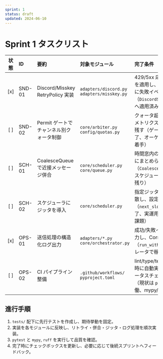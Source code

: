 ```yaml
---
sprint: 1
status: draft
updated: 2024-06-10
---
```


# Sprint 1 タスクリスト

| 状態 | ID | 要約 | 対象モジュール | 完了条件 | 先行着手テスト |
|:----:|:---|:-----|:---------------|:---------|:----------------|
| [x] | SND-01 | Discord/Misskey RetryPolicy 実装 | `adapters/discord.py`<br>`adapters/misskey.py` | 429/5xx 応答で指数バックオフを適用し、最大試行回数超過時に失敗イベントを記録する（`DiscordSender`/`MisskeySender` へ適用済み） | `tests/adapters/test_retry_policy.py`: 429, Retry-After, 5xx の再送シナリオ |
| [ ] | SND-02 | Permit ゲートでチャンネル別クォータ制御 | `core/arbiter.py`<br>`config/quotas.py` | クォータ超過時に送信抑止し、メトリクスとログへ拒否理由を残す（ゲート本体とテストは完了、オーケストレータ統合が未着手） | `tests/core/test_quota_gate.py`: 上限到達・リセット・許可ケース |
| [ ] | SCH-01 | CoalesceQueue で近接メッセージ併合 | `core/scheduler.py`<br>`core/queue.py` | 時間窓内のジョブが単一バッチにまとめられ送信層に渡される（`CoalesceQueue` 実装は完了、スケジューラ経路への本配線が残り） | `tests/core/test_coalesce_queue.py`: 時間窓・閾値・単発ケース |
| [ ] | SCH-02 | スケジューラにジッタを導入 | `core/scheduler.py` | 指定ジッタ範囲で送信時刻が分散し、設定無効化時は即時送信（`next_slot` 実装とテストは完了、実運用パラメータ調整が残課題） | `tests/core/test_scheduler_jitter.py`: オフセット計算と無効化切替 |
| [x] | OPS-01 | 送信処理の構造化ログ出力 | `adapters/*.py`<br>`core/orchestrator.py` | 成功/失敗イベントを JSON で出力し、Correlation ID を付与（`run_with_retry` とオーケストレータで稼働中） | `tests/core/test_structured_logging.py`: ログフォーマット・エラー経路 |
| [ ] | OPS-02 | CI パイプライン整備 | `.github/workflows/`<br>`pyproject.toml` | lint/type/test の各ジョブが PR 時に自動実行され、結果がステータスチェックへ連携される（現状は `pytest` ジョブのみ稼働、mypy/ruff を段階追加予定） | `act -W .github/workflows/ci.yml -j lint`, `act -W .github/workflows/ci.yml -j type`, `act -W .github/workflows/ci.yml -j test` |

## 進行手順
1. `tests/` 配下に先行テストを作成し、期待挙動を固定。
2. 実装を各モジュールに反映し、リトライ・併合・ジッタ・ログ処理を順次実装。
3. `pytest` と `mypy`, `ruff` を実行して品質を確認。
4. 完了時にチェックボックスを更新し、必要に応じて後続スプリントへフィードバック。
